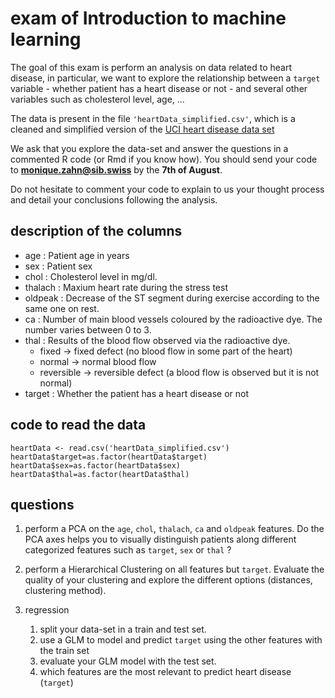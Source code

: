 
# exam of Introduction to machine learning

The goal of this exam is perform an analysis on data related to heart disease,
in particular, we want to explore the relationship between a `target` variable - whether patient has a heart disease or not - and several other variables such as cholesterol level, age, ...

The data is present in the file `'heartData_simplified.csv'`, which is a cleaned and simplified version of the [UCI heart disease data set](https://archive.ics.uci.edu/ml/datasets/heart+Disease)

We ask that you explore the data-set and answer the questions in a commented R code (or Rmd if you know how). 
You should send your code to **monique.zahn@sib.swiss** by the **7th of August**.

Do not hesitate to comment your code to explain to us your thought process and detail your conclusions following the analysis.



## description of the columns

* age : Patient age in years
* sex : Patient sex
* chol : Cholesterol level in mg/dl. 
* thalach : Maxium heart rate during the stress test
* oldpeak : Decrease of the ST segment during exercise according to the same one on rest.
* ca : Number of main blood vessels coloured by the radioactive dye. The number varies between 0 to 3.
* thal : Results of the blood flow observed via the radioactive dye.
	* fixed -> fixed defect (no blood flow in some part of the heart)
	* normal -> normal blood flow
	* reversible -> reversible defect (a blood flow is observed but it is not normal)
* target : Whether the patient has a heart disease or not

## code to read the data

```
heartData <- read.csv('heartData_simplified.csv')
heartData$target=as.factor(heartData$target)
heartData$sex=as.factor(heartData$sex)
heartData$thal=as.factor(heartData$thal)
```

## questions

1. perform a PCA on the `age`, `chol`, `thalach`, `ca` and `oldpeak` features. Do the PCA axes helps you to visually distinguish patients along different categorized features such as `target`, `sex` or `thal` ?

2. perform a Hierarchical Clustering on all features but `target`. Evaluate the quality of your clustering and explore the different options (distances, clustering method).

3. regression
	1. split your data-set in a train and test set.
	2. use a GLM to model and predict `target` using the other features with the train set
	3. evaluate your GLM model with the test set.
	4. which features are the most relevant to predict heart disease (`target`)

